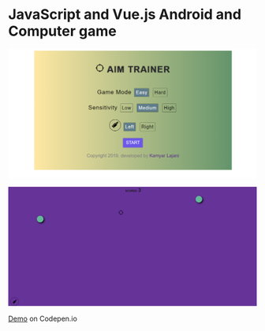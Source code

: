 # JavaScript and Vue.js Android and Computer game



![Demo](https://raw.githubusercontent.com/KamyarLajani/Aim-Training-Game/master/images/demo1.PNG)

![Demo](https://raw.githubusercontent.com/KamyarLajani/Aim-Training-Game/master/images/demo2.PNG)

[Demo](https://codepen.io/KamyarLajani/pen/pozRwNr)  on Codepen.io 
